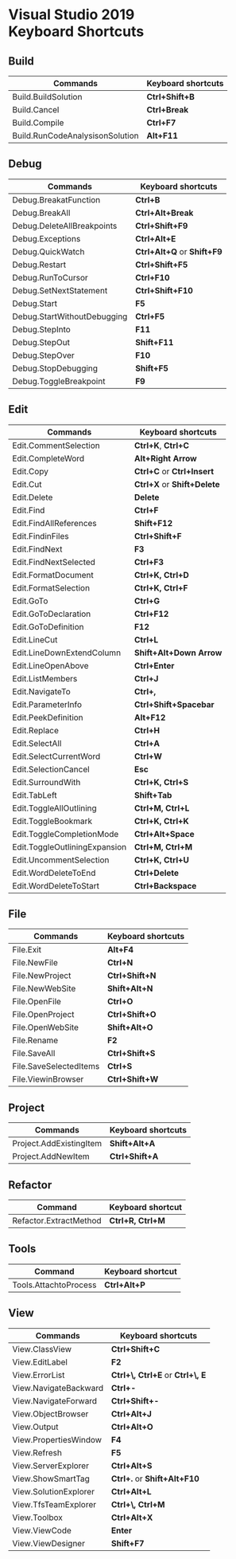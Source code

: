 # Visual Studio 2019 <br/>Keyboard Shortcuts


## Build

|Commands|Keyboard shortcuts |
|--------------| - |
|Build.BuildSolution|**Ctrl+Shift+B** |
|Build.Cancel|**Ctrl+Break** |
|Build.Compile|**Ctrl+F7** |
|Build.RunCodeAnalysisonSolution|**Alt+F11**|

## Debug

|Commands|Keyboard shortcuts |
|--------------| - |
|Debug.BreakatFunction|**Ctrl+B**|
|Debug.BreakAll|**Ctrl+Alt+Break**|
|Debug.DeleteAllBreakpoints|**Ctrl+Shift+F9**|
|Debug.Exceptions|**Ctrl+Alt+E**|
|Debug.QuickWatch|**Ctrl+Alt+Q** or **Shift+F9**|
|Debug.Restart|**Ctrl+Shift+F5**|
|Debug.RunToCursor|**Ctrl+F10**|
|Debug.SetNextStatement|**Ctrl+Shift+F10**|
|Debug.Start|**F5**|
|Debug.StartWithoutDebugging|**Ctrl+F5**|
|Debug.StepInto|**F11**|
|Debug.StepOut|**Shift+F11**|
|Debug.StepOver|**F10**|
|Debug.StopDebugging|**Shift+F5**|
|Debug.ToggleBreakpoint|**F9**|

## Edit

|Commands|Keyboard shortcuts |
|--------------| - |
|Edit.CommentSelection|**Ctrl+K**, **Ctrl+C** |
|Edit.CompleteWord|**Alt+Right Arrow** |
|Edit.Copy|**Ctrl+C** or **Ctrl+Insert**|
|Edit.Cut|**Ctrl+X** or **Shift+Delete**|
|Edit.Delete|**Delete** |
|Edit.Find|**Ctrl+F**|
|Edit.FindAllReferences|**Shift+F12**|
|Edit.FindinFiles|**Ctrl+Shift+F**|
|Edit.FindNext|**F3**|
|Edit.FindNextSelected|**Ctrl+F3**|
|Edit.FormatDocument|**Ctrl+K, Ctrl+D** |
|Edit.FormatSelection|**Ctrl+K, Ctrl+F** |
|Edit.GoTo|**Ctrl+G**|
|Edit.GoToDeclaration|**Ctrl+F12**|
|Edit.GoToDefinition|**F12**|
|Edit.LineCut|**Ctrl+L** |
|Edit.LineDownExtendColumn|**Shift+Alt+Down Arrow** |
|Edit.LineOpenAbove|**Ctrl+Enter** |
|Edit.ListMembers|**Ctrl+J** |
|Edit.NavigateTo|**Ctrl+,**|
|Edit.ParameterInfo|**Ctrl+Shift+Spacebar** |
|Edit.PeekDefinition|**Alt+F12** |
|Edit.Replace|**Ctrl+H**|
|Edit.SelectAll|**Ctrl+A**|
|Edit.SelectCurrentWord|**Ctrl+W** |
|Edit.SelectionCancel|**Esc** |
|Edit.SurroundWith|**Ctrl+K, Ctrl+S**|
|Edit.TabLeft|**Shift+Tab** |
|Edit.ToggleAllOutlining|**Ctrl+M, Ctrl+L** |
|Edit.ToggleBookmark|**Ctrl+K, Ctrl+K** |
|Edit.ToggleCompletionMode|**Ctrl+Alt+Space** |
|Edit.ToggleOutliningExpansion|**Ctrl+M, Ctrl+M** |
|Edit.UncommentSelection|**Ctrl+K, Ctrl+U** |
|Edit.WordDeleteToEnd|**Ctrl+Delete** |
|Edit.WordDeleteToStart|**Ctrl+Backspace** |

## File

|Commands|Keyboard shortcuts |
|--------------| - |
|File.Exit|**Alt+F4**|
|File.NewFile|**Ctrl+N**|
|File.NewProject|**Ctrl+Shift+N**|
|File.NewWebSite|**Shift+Alt+N**|
|File.OpenFile|**Ctrl+O**|
|File.OpenProject|**Ctrl+Shift+O**|
|File.OpenWebSite|**Shift+Alt+O**|
|File.Rename|**F2** |
|File.SaveAll|**Ctrl+Shift+S**|
|File.SaveSelectedItems|**Ctrl+S**|
|File.ViewinBrowser|**Ctrl+Shift+W**|

## Project

|Commands|Keyboard shortcuts |
|--------------| - |
|Project.AddExistingItem|**Shift+Alt+A**|
|Project.AddNewItem|**Ctrl+Shift+A**|

## Refactor

|Command|Keyboard shortcut |
|-------------| - |
|Refactor.ExtractMethod|**Ctrl+R, Ctrl+M**|

## Tools

|Command|Keyboard shortcut |
|-------------| - |
|Tools.AttachtoProcess|**Ctrl+Alt+P**|

## View

|Commands|Keyboard shortcuts |
|--------------| - |
|View.ClassView|**Ctrl+Shift+C**|
|View.EditLabel|**F2**|
|View.ErrorList|**Ctrl+\\, Ctrl+E** or **Ctrl+\\, E**|
|View.NavigateBackward|**Ctrl+-**|
|View.NavigateForward|**Ctrl+Shift+-**|
|View.ObjectBrowser|**Ctrl+Alt+J**|
|View.Output|**Ctrl+Alt+O**|
|View.PropertiesWindow|**F4**|
|View.Refresh|**F5** |
|View.ServerExplorer|**Ctrl+Alt+S**|
|View.ShowSmartTag|**Ctrl+.** or **Shift+Alt+F10** |
|View.SolutionExplorer|**Ctrl+Alt+L**|
|View.TfsTeamExplorer|**Ctrl+\\, Ctrl+M**|
|View.Toolbox|**Ctrl+Alt+X**|
|View.ViewCode|**Enter** |
|View.ViewDesigner|**Shift+F7** |